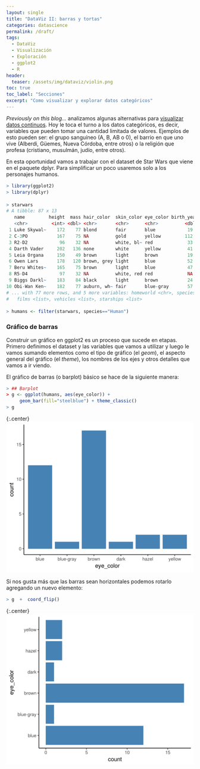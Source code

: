 ```yaml
---
layout: single
title: "DataViz II: barras y tortas"
categories: datascience
permalink: /draft/
tags:
  - DataViz
  - Visualización
  - Exploración
  - ggplot2
  - R
header:
  teaser: /assets/img/dataviz/violin.png
toc: true
toc_label: "Secciones"
excerpt: "Como visualizar y explorar datos categóricos"  
---
```


<i>Previously on this blog...</i> analizamos algunas alternativas para <a href="https://germangfeler.github.io/datascience/shape-of-you/">visualizar datos continuos</a>. Hoy le toca el turno a los datos categóricos, es decir, variables que pueden tomar una cantidad limitada de valores. Ejemplos de esto pueden ser: el grupo sanguíneo (A, B, AB o 0), el barrio en que uno vive (Alberdi, Güemes, Nueva Córdoba, entre otros) o la religión que profesa (cristiano, musulmán, judío, entre otros).

En esta oportunidad vamos a trabajar con el dataset de Star Wars que viene en el paquete dplyr. Para simplificar un poco usaremos solo a los personajes humanos.

```r
> library(ggplot2)
> library(dplyr)

> starwars
# A tibble: 87 x 13
   name         height  mass hair_color  skin_color eye_color birth_year gender
   <chr>         <int> <dbl> <chr>       <chr>      <chr>          <dbl> <chr> 
 1 Luke Skywal~    172    77 blond       fair       blue            19   male  
 2 C-3PO           167    75 NA          gold       yellow         112   NA    
 3 R2-D2            96    32 NA          white, bl~ red             33   NA    
 4 Darth Vader     202   136 none        white      yellow          41.9 male  
 5 Leia Organa     150    49 brown       light      brown           19   female
 6 Owen Lars       178   120 brown, grey light      blue            52   male  
 7 Beru Whites~    165    75 brown       light      blue            47   female
 8 R5-D4            97    32 NA          white, red red             NA   NA    
 9 Biggs Darkl~    183    84 black       light      brown           24   male  
10 Obi-Wan Ken~    182    77 auburn, wh~ fair       blue-gray       57   male  
# ... with 77 more rows, and 5 more variables: homeworld <chr>, species <chr>,
#   films <list>, vehicles <list>, starships <list>

> humans <- filter(starwars, species=="Human")

```

<h3>Gráfico de barras</h3>

Construir un gráfico en ggplot2 es un proceso que sucede en etapas. Primero definimos el dataset y las variables que vamos a utilizar y luego le vamos sumando elementos como el tipo de gráfico (el <i>geom</i>), el aspecto general del gráfico (el <i>theme</i>), los nombres de los ejes y otros detalles que vamos a ir viendo.

El gráfico de barras (o barplot) básico se hace de la siguiente manera:

```r
> ## Barplot
> g <- ggplot(humans, aes(eye_color)) + 
     geom_bar(fill="steelblue") + theme_classic()
> g
```
{:.center}
![bar1](/assets/img/dataviz2/barplot1.png)

Si nos gusta más que las barras sean horizontales podemos rotarlo agregando un nuevo elemento:

```r
> g  +  coord_flip() 
```

{:.center}
![bar2](/assets/img/dataviz2/barplot2.png)

